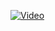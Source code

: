 [![Video](https://img.youtube.com/v=x9UhslR_4eQ/0.jpg)](https://www.youtube.com/watch?v=x9UhslR_4eQ)
